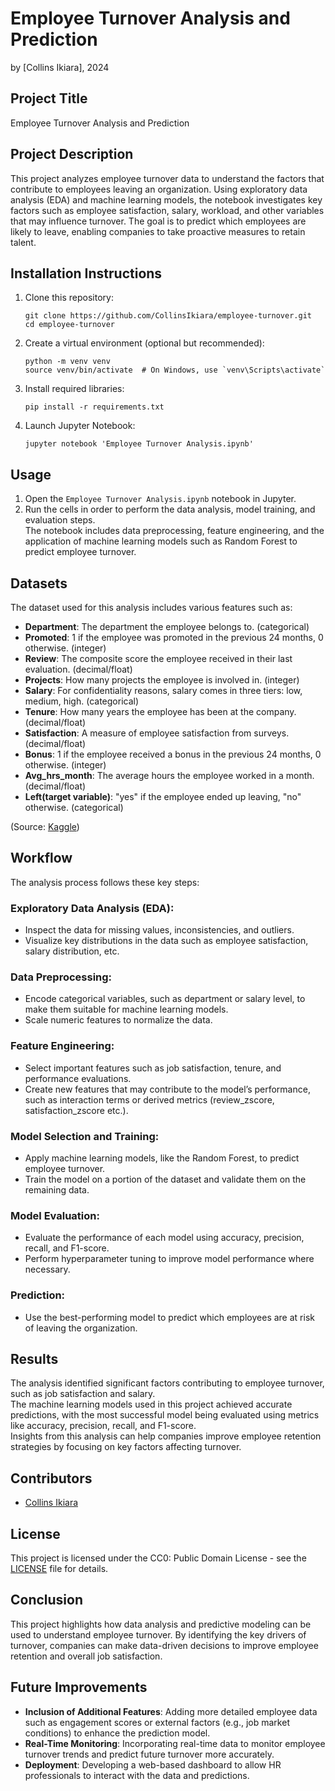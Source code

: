 # Employee Turnover Analysis and Prediction  
by [Collins Ikiara], 2024  

## Project Title  
Employee Turnover Analysis and Prediction  

## Project Description  
This project analyzes employee turnover data to understand the factors that contribute to employees leaving an organization. Using exploratory data analysis (EDA) and machine learning models, the notebook investigates key factors such as employee satisfaction, salary, workload, and other variables that may influence turnover. The goal is to predict which employees are likely to leave, enabling companies to take proactive measures to retain talent.

## Installation Instructions
1. Clone this repository:
   ```
   git clone https://github.com/CollinsIkiara/employee-turnover.git  
   cd employee-turnover  
   ```
2. Create a virtual environment (optional but recommended):
   ```
   python -m venv venv
   source venv/bin/activate  # On Windows, use `venv\Scripts\activate`
   ```
3. Install required libraries:
   ```
   pip install -r requirements.txt
   ```
4. Launch Jupyter Notebook:
   ```
   jupyter notebook 'Employee Turnover Analysis.ipynb'
   ```

## Usage  
1. Open the `Employee Turnover Analysis.ipynb` notebook in Jupyter.  
2. Run the cells in order to perform the data analysis, model training, and evaluation steps.  
   The notebook includes data preprocessing, feature engineering, and the application of machine learning models such as Random Forest to 
   predict employee turnover.

## Datasets  
The dataset used for this analysis includes various features such as:  
- **Department**: The department the employee belongs to. (categorical)  
- **Promoted**: 1 if the employee was promoted in the previous 24 months, 0 otherwise. (integer)  
- **Review**: The composite score the employee received in their last evaluation. (decimal/float)  
- **Projects**: How many projects the employee is involved in. (integer)  
- **Salary**: For confidentiality reasons, salary comes in three tiers: low, medium, high. (categorical)  
- **Tenure**: How many years the employee has been at the company. (decimal/float)  
- **Satisfaction**: A measure of employee satisfaction from surveys. (decimal/float)  
- **Bonus**: 1 if the employee received a bonus in the previous 24 months, 0 otherwise. (integer)  
- **Avg_hrs_month**: The average hours the employee worked in a month. (decimal/float)  
- **Left(target variable)**: "yes" if the employee ended up leaving, "no" otherwise. (categorical)

(Source: [Kaggle](https://www.kaggle.com/datasets/marikastewart/employee-turnover?resource=download))

## Workflow
The analysis process follows these key steps:

### Exploratory Data Analysis (EDA):
- Inspect the data for missing values, inconsistencies, and outliers.
- Visualize key distributions in the data such as employee satisfaction, salary distribution, etc.

### Data Preprocessing:
- Encode categorical variables, such as department or salary level, to make them suitable for machine learning models.
- Scale numeric features to normalize the data.

### Feature Engineering:
- Select important features such as job satisfaction, tenure, and performance evaluations.
- Create new features that may contribute to the model’s performance, such as interaction terms or derived metrics (review_zscore, 
  satisfaction_zscore etc.).

### Model Selection and Training:
- Apply machine learning models, like the Random Forest, to predict employee turnover.
- Train the model on a portion of the dataset and validate them on the remaining data.

### Model Evaluation:
- Evaluate the performance of each model using accuracy, precision, recall, and F1-score.
- Perform hyperparameter tuning to improve model performance where necessary.

### Prediction:
- Use the best-performing model to predict which employees are at risk of leaving the organization.


## Results  
The analysis identified significant factors contributing to employee turnover, such as job satisfaction and salary.  
The machine learning models used in this project achieved accurate predictions, with the most successful model being evaluated using metrics like accuracy, precision, recall, and F1-score.  
Insights from this analysis can help companies improve employee retention strategies by focusing on key factors affecting turnover.

## Contributors
- [Collins Ikiara](https://github.com/CollinsIkiara)

## License
This project is licensed under the CC0: Public Domain License - see the [LICENSE](LICENSE) file for details.

## Conclusion  
This project highlights how data analysis and predictive modeling can be used to understand employee turnover. By identifying the key drivers of turnover, companies can make data-driven decisions to improve employee retention and overall job satisfaction.

## Future Improvements  
- **Inclusion of Additional Features**: Adding more detailed employee data such as engagement scores or external factors (e.g., job market conditions) to enhance the prediction model.  
- **Real-Time Monitoring**: Incorporating real-time data to monitor employee turnover trends and predict future turnover more accurately.  
- **Deployment**: Developing a web-based dashboard to allow HR professionals to interact with the data and predictions.
